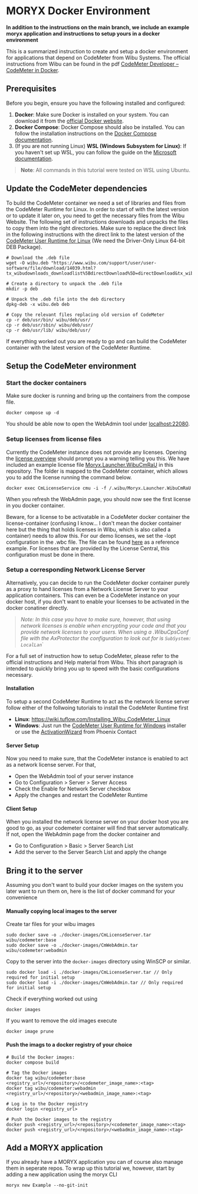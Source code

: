 # MORYX Docker Environment
**In addition to the instructions on the main branch, we include an example moryx application and instructions to setup yours in a docker environment**

This is a summarized instruction to create and setup a docker environment for applications that depend on CodeMeter from Wibu Systems. 
The official instructions from Wibu can be found in the pdf [CodeMeter Developer – CodeMeter in Docker](https://www.wibu.com/support/manuals-guides.html).

## Prerequisites

Before you begin, ensure you have the following installed and configured:

1. **Docker**: Make sure Docker is installed on your system. You can download it from the [official Docker website](https://www.docker.com/get-started).
2. **Docker Compose**: Docker Compose should also be installed. You can follow the installation instructions on the [Docker Compose documentation](https://docs.docker.com/compose/install/).
3. (If you are not running Linux) **WSL (Windows Subsystem for Linux)**: If you haven't set up WSL, you can follow the guide on the [Microsoft documentation](https://docs.microsoft.com/en-us/windows/wsl/install).

> **Note**: All commands in this tutorial were tested on WSL using Ubuntu.


## Update the CodeMeter dependencies
To build the CodeMeter container we need a set of libraries and files from the CodeMeter Runtime for Linux.
In order to start of with the latest version or to update it later on, you need to get the necessary files from the Wibu Website.
The following set of instructions downloads and unpacks the files to copy them into the right directories.
Make sure to replace the direct link in the following instructions with the direct link to the latest version of the [CodeMeter User Runtime for Linux](https://www.wibu.com/support/user/user-software.html) (We need the Driver-Only Linux 64-bit DEB Package).

```
# Download the .deb file
wget -O wibu.deb "https://www.wibu.com/support/user/user-software/file/download/14039.html?tx_wibudownloads_downloadlist%5BdirectDownload%5D=directDownload&tx_wibudownloads_downloadlist%5BuseAwsS3%5D=0&cHash=8dba7ab094dec6267346f04fce2a2bcd"

# Create a directory to unpack the .deb file
mkdir -p deb

# Unpack the .deb file into the deb directory
dpkg-deb -x wibu.deb deb

# Copy the relevant files replacing old version of CodeMeter
cp -r deb/usr/bin/ wibu/deb/usr/
cp -r deb/usr/sbin/ wibu/deb/usr/
cp -r deb/usr/lib/ wibu/deb/usr/

```
If everything worked out you are ready to go and can build the CodeMeter container with the latest version of the CodeMeter Runtime.

## Setup the CodeMeter environment
### Start the docker containers

Make sure docker is running and bring up the containers from the compose file.
```
docker compose up -d 
```
You should be able now to open the WebAdmin tool under [localhost:22080](http://localhost:22080/dashboard.html).


### Setup licenses from license files
Currently the CodeMeter instance does not provide any licenses. 
Opening the [license overview](http://localhost:22080/license_monitoring.html) should prompt you a warning telling you this.
We have included an example license file [Moryx.Launcher.WibuCmRaU](wibu\licenses\Moryx.Launcher.WibuCmRaU) in this repository. 
The folder is mapped to the CodeMeter container, which allows you to add the license running the command below.
```
docker exec CmLicenseService cmu -i -f /.wibu/Moryx.Launcher.WibuCmRaU
```
When you refresh the WebAdmin page, you should now see the first license in you docker container.

Beware, for a license to be activatable in a CodeMeter docker container the license-container (confusing I know... I don't mean the docker container here but the thing that holds licenses in Wibu, which is also called a container) needs to allow this.
For our demo licenses, we set the -lopt configuration in the .wbc file. 
The file can be found [here](wibu\licenses\Moryx.Launcher.wbc) as a reference example. 
For licenses that are provided by the License Central, this configuration must be done in there.

### Setup a corresponding Network License Server

Alternatively, you can decide to run the CodeMeter docker container purely as a proxy to hand licenses from a Network License Server to your application containers.
This can even be a CodeMeter instance on your docker host, if you don't want to enable your licenses to be activated in the docker conatiner directly.
>*Note: In this case you have to make sure, however, that using network licenses is enable when encrypting your code and that you provide network licenses to your users. When using a .WibuCpsConf file with the AxProtector the configuration to look out for is `SubSystem: LocalLan`*`

For a full set of instruction how to setup CodeMeter, please refer to the official instructions and Help material from Wibu. 
This short paragraph is intended to quickly bring you up to speed with the basic configurations necessary.

#### Installation
To setup a second CodeMeter Runtime to act as the network license server follow either of the follwoing tutorials to install the CodeMeter Runtime first
- **Linux**: https://wiki.tuflow.com/Installing_Wibu_CodeMeter_Linux
- **Windows**: Just run the [CodeMeter User Runtime for Windows](https://www.wibu.com/support/user/user-software.html) installer or use the [ActivationWizard](https://www.phoenixcontact.com/en-pc/products/software-plcnext-engineer-1046008) from Phoenix Contact

#### Server Setup
Now you need to make sure, that the CodeMeter instance is enabled to act as a network license server. For that,
- Open the WebAdmin tool of your server instance 
- Go to Configuration > Server > Server Access
- Check the Enable for Network Server checkbox
- Apply the changes and restart the CodeMeter Runtime

#### Client Setup
When you installed the network license server on your docker host you are good to go, as your codemeter container will find that server automatically.
If not, open the WebAdmin page from the docker container and 
- Go to Configuration > Basic > Server Search List
- Add the server to the Server Search List and apply the change


## Bring it to the server
Assuming you don't want to build your docker images on the system you later want to run them on, here is the list of docker command for your convenience

#### Manually copying local images to the server
Create tar files for your wibu images
```
sudo docker save -o ./docker-images/CmLicenseServer.tar wibu/codemeter:base 
sudo docker save -o ./docker-images/CmWebAdmin.tar wibu/codemeter:webadmin 
```
Copy to the server into the `docker-images` directory using WinSCP or similar.
```
sudo docker load -i ./docker-images/CmLicenseServer.tar // Only required for initial setup
sudo docker load -i ./docker-images/CmWebAdmin.tar // Only required for initial setup
```
Check if everything worked out using 
```
docker images
```

If you want to remove the old images execute
```
docker image prune
```

#### Push the imags to a docker registry of your choice
```
# Build the Docker images:
docker compose build

# Tag the Docker images
docker tag wibu/codemeter:base <registry_url>/<repository>/<codemeter_image_name>:<tag>
docker tag wibu/codemeter:webadmin <registry_url>/<repository>/<webadmin_image_name>:<tag>

# Log in to the Docker registry
docker login <registry_url>

# Push the Docker images to the registry
docker push <registry_url>/<repository>/<codemeter_image_name>:<tag>
docker push <registry_url>/<repository>/<webadmin_image_name>:<tag>
```

## Add a MORYX application
If you already have a MORYX application you can of course also manage them in seperate repos. 
To wrap up this tutorial we, however, start by adding a new application using the moryx CLI
```
moryx new Example --no-git-init
```
